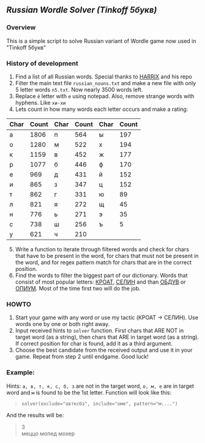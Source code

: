 ## *Russian Wordle Solver (Tinkoff 5букв)*
### Overview

This is a simple script to solve Russian variant of Wordle game now used in "Tinkoff 5букв"

### History of development

1. Find a list of all Russian words. Special thanks to [HARRIX](https://github.com/Harrix/Russian-Nouns) and his repo
2. Filter the main text file `russian_nouns.txt` and make a new file with only 5 letter words `n5.txt`.
Now nearly 3500 words left.
3. Replace `ё` letter with `е` using notepad. Also, remove strange words with hyphens. Like `хи-хи`
4. Lets count in how many words each letter occurs and make a rating:

| Char | Count | Char | Count | Char | Count |
|------|-------|------|-------|------|-------|
| а    | 1806  | п    | 564   | ы    | 197   |
| о    | 1280  | м    | 522   | х    | 194   |
| к    | 1159  | в    | 452   | ж    | 177   |
| р    | 1077  | б    | 446   | ф    | 170   |
| е    | 969   | д    | 431   | й    | 152   |
| и    | 865   | з    | 347   | ц    | 152   |
| т    | 862   | г    | 331   | ю    | 89    |
| л    | 821   | я    | 272   | щ    | 45    |
| н    | 776   | ь    | 271   | э    | 35    |
| с    | 738   | ш    | 256   | ъ    | 5     |
| у    | 621   | ч    | 210   |      |       |

5. Write a function to iterate through filtered words and check for chars that have
to be present in the word, for chars that must not be present in the word, and for regex pattern
match for chars that are in the correct position.
6. Find the words to filter the biggest part of our dictionary. Words that consist of most popular letters: 
[КРОАТ](https://ru.wiktionary.org/wiki/%D0%BA%D1%80%D0%BE%D0%B0%D1%82),
[СЕЛИН](https://ru.wiktionary.org/wiki/%D1%81%D0%B5%D0%BB%D0%B8%D0%BD) 
and than [ОБДУВ](https://ru.wiktionary.org/wiki/%D0%BE%D0%B1%D0%B4%D1%83%D0%B2) 
or [ОПИУМ](https://ru.wiktionary.org/wiki/%D0%BE%D0%BF%D0%B8%D1%83%D0%BC).
Most of the time first two will do the job.

### HOWTO
1. Start your game with any word or use my tactic (КРОАТ -> СЕЛИН). Use words one by one or both right away.
2. Input received hints to `solver` function. First chars that ARE NOT in target word (as a string), 
then chars that ARE in target word (as a string). If correct position for char is found, add it as
a third argument.
3. Choose the best candidate from the received output and use it in your game. Repeat from step 2 
until endgame. Good luck!  

### Example:
Hints: `а, в, т, к, с, б, з` are not in the target word, `о, м, е` are 
in target word and `м` is found to be the 1st letter. Function will look like this:  
>`solver(exclude="автксбз", include="оме", pattern="м....")`   

And the results will be:

> 3  
> меццо мопед мохер
